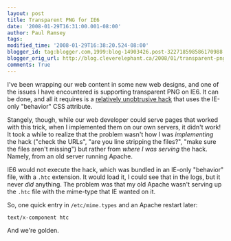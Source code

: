 ```yaml
---
layout: post
title: Transparent PNG for IE6
date: '2008-01-29T16:31:00.001-08:00'
author: Paul Ramsey
tags: 
modified_time: '2008-01-29T16:38:20.524-08:00'
blogger_id: tag:blogger.com,1999:blog-14903426.post-322718598586170988
blogger_orig_url: http://blog.cleverelephant.ca/2008/01/transparent-png-for-ie6.html
comments: True
---
```


I've been wrapping our web content in some new web designs, and one of the issues I have encountered is supporting transparent PNG on IE6.  It can be done, and all it requires is a [relatively unobtrusive hack](http://www.twinhelix.com/css/iepngfix/) that uses the IE-only "behavior" CSS attribute.

Stangely, though, while our web developer could serve pages that worked with this trick, when I implemented them on our own servers, it didn't work!  It took a while to realize that the problem wasn't how I was *implementing* the hack ("check the URLs", "are you line stripping the files?", "make sure the files aren't missing") but rather from *where I was serving* the hack.  Namely, from an old server running Apache.

IE6 would not execute the hack, which was bundled in an IE-only "behavior" file, with a `.htc` extension.  It would load it, I could see that in the logs, but it never *did* anything.  The problem was that my old Apache wasn't serving up the `.htc` file with the mime-type that IE wanted on it.

So, one quick entry in `/etc/mime.types` and an Apache restart later:

    text/x-component htc

And we're golden.